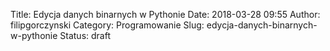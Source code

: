 Title: Edycja danych binarnych w Pythonie
Date: 2018-03-28 09:55
Author: filipgorczynski
Category: Programowanie
Slug: edycja-danych-binarnych-w-pythonie
Status: draft


